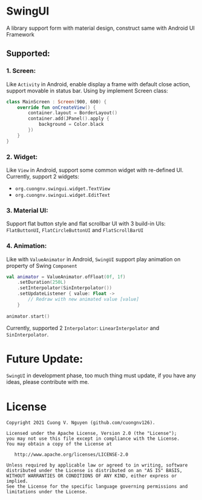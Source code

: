 
# SwingUI
A library support form with material design, construct same with Android UI Framework

## Supported:

### 1. Screen:
Like `Activity` in Android, enable display a frame with default close action, support movable in status bar.
Using by implement Screen class:
```kotlin
class MainScreen : Screen(900, 600) {
	override fun onCreateView() {
		container.layout = BorderLayout()
		container.add(JPanel().apply {
			background = Color.black
		})
	}
}
```

### 2. Widget:
Like `View` in Android, support some common widget with re-defined UI.
Currently, support 2 widgets:

 - `org.cuongnv.swingui.widget.TextView`
 - `org.cuongnv.swingui.widget.EditText`

### 3. Material UI:
Support flat button style and flat scrollbar UI with 3 build-in UIs: `FlatButtonUI`, `FlatCircleButtonUI` and `FlatScrollBarUI`


### 4. Animation:
Like with `ValueAnimator` in Android, `SwingUI` support play animation on property of Swing `Component`
```kotlin
val animator = ValueAnimator.ofFloat(0f, 1f)
	.setDuration(250L)
	.setInterpolator(SinInterpolator())
	.setUpdateListener { value: Float ->
		// Redraw with new animated value [value]
	}
	 
animator.start()
```
Currently, supported 2 `Interpolator`: `LinearInterpolator` and `SinInterpolator`.

# Future Update:
`SwingUI` in development phase, too much thing must update, if you have any ideas, please contribute with me.

# License
```
Copyright 2021 Cuong V. Nguyen (github.com/cuongnv126).

Licensed under the Apache License, Version 2.0 (the "License");
you may not use this file except in compliance with the License.
You may obtain a copy of the License at

   http://www.apache.org/licenses/LICENSE-2.0

Unless required by applicable law or agreed to in writing, software
distributed under the License is distributed on an "AS IS" BASIS,
WITHOUT WARRANTIES OR CONDITIONS OF ANY KIND, either express or implied.
See the License for the specific language governing permissions and
limitations under the License.
```
